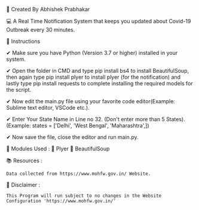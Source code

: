📌 Created By Abhishek Prabhakar

 💻 A Real Time Notification System that keeps you updated about Covid-19 Outbreak every 30 minutes.


💼 Instructions 

   ✔ Make sure you have Python (Version 3.7 or higher) installed in your system.
   
   ✔ Open the folder in CMD and type pip install bs4 to install BeautifulSoup, then again type pip install plyer to install plyer (for        the notification) and lastly type pip install requests to complete installing the required models for the script.
   
   ✔ Now edit the main.py file using your favorite code editor(Example: Sublime text editor, VSCode etc.).
   
   ✔ Enter Your State Name in Line no 32. (Don't enter more than 5 States). 
      (Example: states = ['Delhi', 'West Bengal',       'Maharashtra',])
      
   ✔ Now save the file, close the editor and run main.py.
  

🎯 Modules Used :  🔔 Plyer                             🔔 BeautifulSoup
  
  
 📚 Resources :
    
    Data collected from https://www.mohfw.gov.in/ Website.

🎀 Disclaimer :

    This Program will run subject to no changes in the Website Configuration 'https://www.mohfw.gov.in/'

